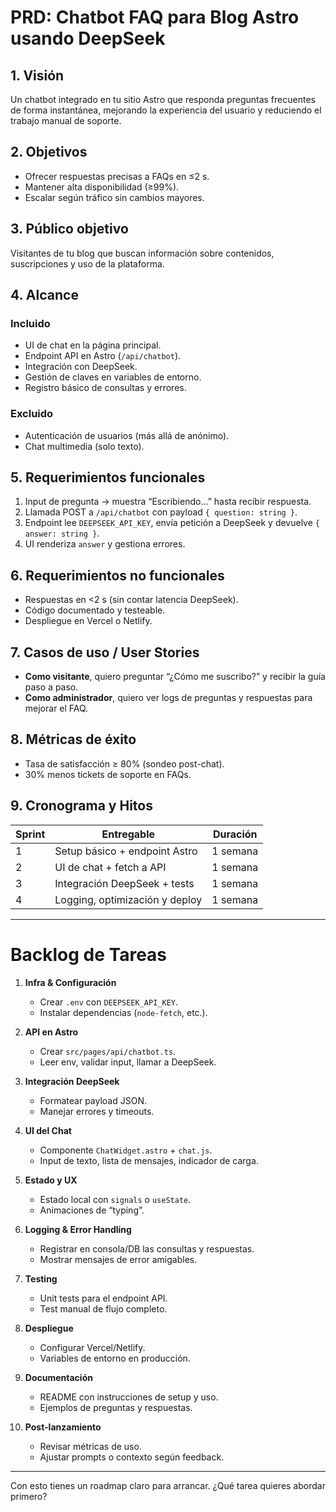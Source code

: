 # PRD: Chatbot FAQ para Blog Astro usando DeepSeek

## 1. Visión  
Un chatbot integrado en tu sitio Astro que responda preguntas frecuentes de forma instantánea, mejorando la experiencia del usuario y reduciendo el trabajo manual de soporte.

## 2. Objetivos  
- Ofrecer respuestas precisas a FAQs en ≤2 s.  
- Mantener alta disponibilidad (≥99%).  
- Escalar según tráfico sin cambios mayores.

## 3. Público objetivo  
Visitantes de tu blog que buscan información sobre contenidos, suscripciones y uso de la plataforma.

## 4. Alcance  
### Incluido  
- UI de chat en la página principal.  
- Endpoint API en Astro (`/api/chatbot`).  
- Integración con DeepSeek.  
- Gestión de claves en variables de entorno.  
- Registro básico de consultas y errores.

### Excluido  
- Autenticación de usuarios (más allá de anónimo).  
- Chat multimedia (solo texto).

## 5. Requerimientos funcionales  
1. Input de pregunta → muestra “Escribiendo…” hasta recibir respuesta.  
2. Llamada POST a `/api/chatbot` con payload `{ question: string }`.  
3. Endpoint lee `DEEPSEEK_API_KEY`, envía petición a DeepSeek y devuelve `{ answer: string }`.  
4. UI renderiza `answer` y gestiona errores.

## 6. Requerimientos no funcionales  
- Respuestas en <2 s (sin contar latencia DeepSeek).  
- Código documentado y testeable.  
- Despliegue en Vercel o Netlify.

## 7. Casos de uso / User Stories  
- **Como visitante**, quiero preguntar “¿Cómo me suscribo?” y recibir la guía paso a paso.  
- **Como administrador**, quiero ver logs de preguntas y respuestas para mejorar el FAQ.

## 8. Métricas de éxito  
- Tasa de satisfacción ≥ 80% (sondeo post-chat).  
- 30% menos tickets de soporte en FAQs.

## 9. Cronograma y Hitos  
| Sprint | Entregable                     | Duración |
|--------|--------------------------------|----------|
| 1      | Setup básico + endpoint Astro  | 1 semana |
| 2      | UI de chat + fetch a API       | 1 semana |
| 3      | Integración DeepSeek + tests   | 1 semana |
| 4      | Logging, optimización y deploy | 1 semana |

---

# Backlog de Tareas

1. **Infra & Configuración**  
   - Crear `.env` con `DEEPSEEK_API_KEY`.  
   - Instalar dependencias (`node-fetch`, etc.).

2. **API en Astro**  
   - Crear `src/pages/api/chatbot.ts`.  
   - Leer env, validar input, llamar a DeepSeek.

3. **Integración DeepSeek**  
   - Formatear payload JSON.  
   - Manejar errores y timeouts.

4. **UI del Chat**  
   - Componente `ChatWidget.astro` + `chat.js`.  
   - Input de texto, lista de mensajes, indicador de carga.

5. **Estado y UX**  
   - Estado local con `signals` o `useState`.  
   - Animaciones de “typing”.

6. **Logging & Error Handling**  
   - Registrar en consola/DB las consultas y respuestas.  
   - Mostrar mensajes de error amigables.

7. **Testing**  
   - Unit tests para el endpoint API.  
   - Test manual de flujo completo.

8. **Despliegue**  
   - Configurar Vercel/Netlify.  
   - Variables de entorno en producción.

9. **Documentación**  
   - README con instrucciones de setup y uso.  
   - Ejemplos de preguntas y respuestas.

10. **Post-lanzamiento**  
    - Revisar métricas de uso.  
    - Ajustar prompts o contexto según feedback.

---

Con esto tienes un roadmap claro para arrancar. ¿Qué tarea quieres abordar primero?